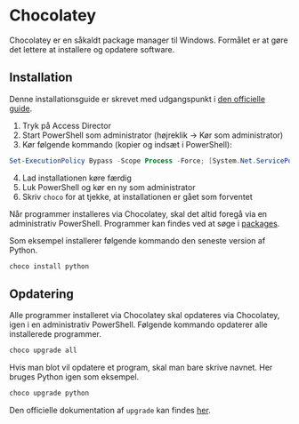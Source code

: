 # Chocolatey
Chocolatey er en såkaldt package manager til Windows. Formålet er at gøre det lettere at installere og opdatere software.

## Installation
Denne installationsguide er skrevet med udgangspunkt i [den officielle guide](https://chocolatey.org/install).

1. Tryk på Access Director
2. Start PowerShell som administrator (højreklik -> Kør som administrator)
3. Kør følgende kommando (kopier og indsæt i PowerShell): 
```powershell 
Set-ExecutionPolicy Bypass -Scope Process -Force; [System.Net.ServicePointManager]::SecurityProtocol = [System.Net.ServicePointManager]::SecurityProtocol -bor 3072; iex ((New-Object System.Net.WebClient).DownloadString('https://chocolatey.org/install.ps1'))
```
4. Lad installationen køre færdig
5. Luk PowerShell og kør en ny som administrator
6. Skriv `choco` for at tjekke, at installationen er gået som forventet

Når programmer installeres via Chocolatey, skal det altid foregå via en administrativ PowerShell. Programmer kan findes ved at søge i [packages](https://chocolatey.org/packages).

Som eksempel installerer følgende kommando den seneste version af Python.

```powershell 
choco install python
```

## Opdatering 
Alle programmer installeret via Chocolatey skal opdateres via Chocolatey, igen i en administrativ PowerShell. Følgende kommando opdaterer alle installerede programmer.

```powershell 
choco upgrade all
```

Hvis man blot vil opdatere et program, skal man bare skrive navnet. Her bruges Python igen som eksempel.

```powershell 
choco upgrade python
```

Den officielle dokumentation af `upgrade` kan findes [her](https://docs.chocolatey.org/en-us/choco/commands/upgrade).
